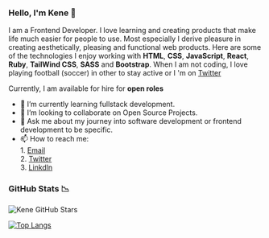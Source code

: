 ### Hello, I'm Kene 👋

I am a Frontend Developer. I love learning and creating products that make life much easier for people to use. Most especially I derive pleasure in creating aesthetically, pleasing and functional web products.
Here are some of the technologies I enjoy working with **HTML**, **CSS**, **JavaScript**, **React**, **Ruby**, **TailWind CSS**, **SASS** and **Bootstrap**.
When I am not coding, I love playing football (soccer) in other to stay active or I 'm on [Twitter](https://twitter.com/RealKeneNwobodo)

Currently, I am available for hire for **open roles**


- 🌱 I’m currently learning fullstack development.
- 👯 I’m looking to collaborate on Open Source Projects.
- 💬 Ask me about my journey into software development or frontend development to be specific.
- 📫 How to reach me: </br>1. [Email](mailto:nwobodokenechukwu2@gmail.com?subject=)</br>2. [Twitter](https://twitter.com/RealKeneNwobodo)</br>3. [Linkdln](https://www.linkedin.com/in/kenechukwu-nwobodo-8a30171a2)</br>
                     

### GitHub Stats :chart_with_downwards_trend:

![Kene GitHub Stars](https://github-readme-stats.vercel.app/api?username=keneNwobodo&count_private=true&show_icons=true&theme=gruvbox&hide=stars,issues&api/pin?username=keneNwobodo&repo=github-readme-stats)

[![Top Langs](https://github-readme-stats.vercel.app/api/top-langs/?username=keneNwobodo&layout=compact&langs_count=10&theme=cobalt)](https://github.com/keneNwobodo/github-readme-stats)

